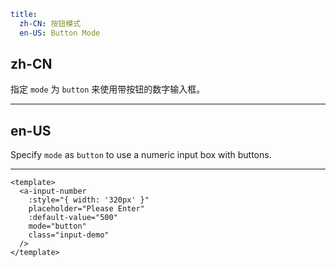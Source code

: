 ```yaml
title:
  zh-CN: 按钮模式
  en-US: Button Mode
```

## zh-CN

指定 `mode` 为 `button` 来使用带按钮的数字输入框。

---

## en-US

Specify `mode` as `button` to use a numeric input box with buttons.

---

```vue
<template>
  <a-input-number
    :style="{ width: '320px' }"
    placeholder="Please Enter"
    :default-value="500"
    mode="button"
    class="input-demo"
  />
</template>
```
